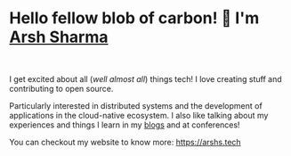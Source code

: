 <h1 align='left'>Hello fellow blob of carbon! 👋 I'm <a href="http://rinkiyakedad.github.io/">Arsh Sharma</a></h1></br>

I get excited about all (*well almost all*) things tech! I love creating stuff and contributing to open source.

Particularly interested in distributed systems and the development of applications in the cloud-native ecosystem. I also like talking about my experiences and things I learn in my [blogs](http://rinkiyakedad.github.io/tags) and at conferences!

You can checkout my website to know more: https://arshs.tech 

